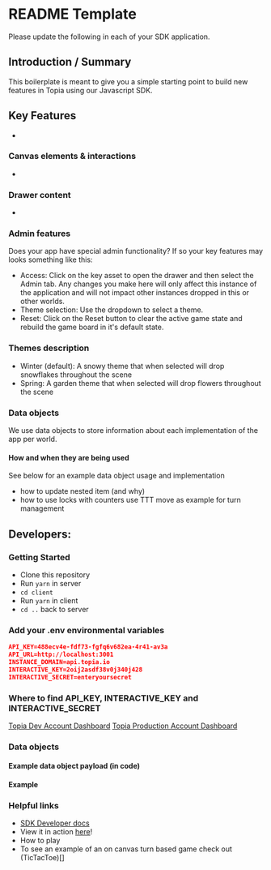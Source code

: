 # README Template

Please update the following in each of your SDK application.

## Introduction / Summary

This boilerplate is meant to give you a simple starting point to build new features in Topia using our Javascript SDK.

## Key Features

-

### Canvas elements & interactions

-

### Drawer content

-

### Admin features

Does your app have special admin functionality? If so your key features may looks something like this:

- Access: Click on the key asset to open the drawer and then select the Admin tab. Any changes you make here will only affect this instance of the application and will not impact other instances dropped in this or other worlds.
- Theme selection: Use the dropdown to select a theme.
- Reset: Click on the Reset button to clear the active game state and rebuild the game board in it's default state.

### Themes description

- Winter (default): A snowy theme that when selected will drop snowflakes throughout the scene
- Spring: A garden theme that when selected will drop flowers throughout the scene

### Data objects

We use data objects to store information about each implementation of the app per world.

#### How and when they are being used

See below for an example data object usage and implementation

- how to update nested item (and why)
- how to use locks with counters
  use TTT move as example for turn management

## Developers:

### Getting Started

- Clone this repository
- Run `yarn` in server
- `cd client`
- Run `yarn` in client
- `cd ..` back to server

### Add your .env environmental variables

```json
API_KEY=488ecv4e-fdf73-fgfq6v682ea-4r41-av3a
API_URL=http://localhost:3001
INSTANCE_DOMAIN=api.topia.io
INTERACTIVE_KEY=2oij2asdf38v0j340j428
INTERACTIVE_SECRET=enteryoursecret
```

### Where to find API_KEY, INTERACTIVE_KEY and INTERACTIVE_SECRET

[Topia Dev Account Dashboard](https://dev.topia.io/t/dashboard/integrations)
[Topia Production Account Dashboard](https://topia.io/t/dashboard/integrations)

### Data objects

#### Example data object payload (in code)

#### Example

### Helpful links

- [SDK Developer docs](https://metaversecloud-com.github.io/mc-sdk-js/index.html)
- View it in action [here](topia.io/appname-prod)!
- How to play
- To see an example of an on canvas turn based game check out (TicTacToe)[]
